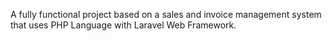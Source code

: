 A fully functional project based on a sales and invoice management system that uses PHP Language with  Laravel  Web Framework. 
